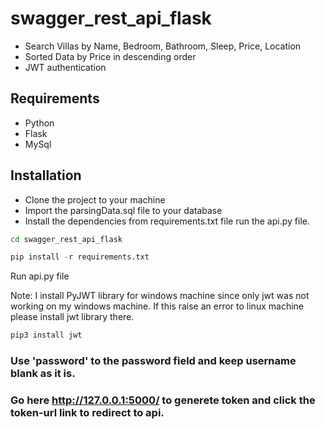 # swagger_rest_api_flask
- Search Villas by Name, Bedroom, Bathroom, Sleep, Price, Location
- Sorted Data by Price in descending order
- JWT authentication

## Requirements
- Python 
- Flask
- MySql

## Installation
- Clone the project to your machine
- Import the parsingData.sql file to your database
- Install the dependencies from requirements.txt file run the api.py file.

```sh
cd swagger_rest_api_flask
```
```python
pip install -r requirements.txt
```
Run api.py file

Note: I install PyJWT library for windows machine since only jwt was not working on my windows machine. If this raise an error to linux machine please install jwt library there.
```python
pip3 install jwt
```
### Use 'password' to the password field and keep username blank as it is.
### Go here http://127.0.0.1:5000/ to generete token and click the token-url link to redirect to api. 
